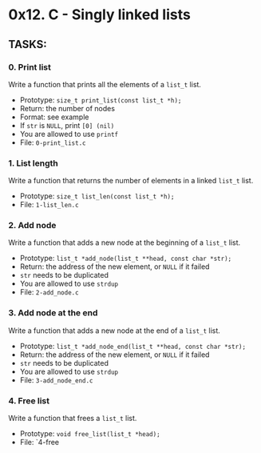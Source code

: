 # 0x12. C - Singly linked lists

## TASKS:

### 0. Print list
Write a function that prints all the elements of a  `list_t`  list.
-   Prototype:  `size_t print_list(const list_t *h);`
-   Return: the number of nodes
-   Format: see example
-   If  `str`  is  `NULL`, print  `[0] (nil)`
-   You are allowed to use  `printf`
-   File:  `0-print_list.c`

### 1. List length
Write a function that returns the number of elements in a linked  `list_t`  list.
-   Prototype:  `size_t list_len(const list_t *h);`
-   File:  `1-list_len.c`

### 2. Add node
Write a function that adds a new node at the beginning of a  `list_t`  list.
-   Prototype:  `list_t *add_node(list_t **head, const char *str);`
-   Return: the address of the new element, or  `NULL`  if it failed
-   `str`  needs to be duplicated
-   You are allowed to use  `strdup`
-   File:  `2-add_node.c`

### 3. Add node at the end
Write a function that adds a new node at the end of a  `list_t`  list.
-   Prototype:  `list_t *add_node_end(list_t **head, const char *str);`
-   Return: the address of the new element, or  `NULL`  if it failed
-   `str`  needs to be duplicated
-   You are allowed to use  `strdup`
-   File:  `3-add_node_end.c`

### 4. Free list
Write a function that frees a  `list_t`  list.
-   Prototype:  `void free_list(list_t *head);`
-   File:  `4-free
